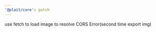 ```yaml
---
'@plait/core': patch
---
```


use fetch to load image to resolve CORS Error(second time export img)
